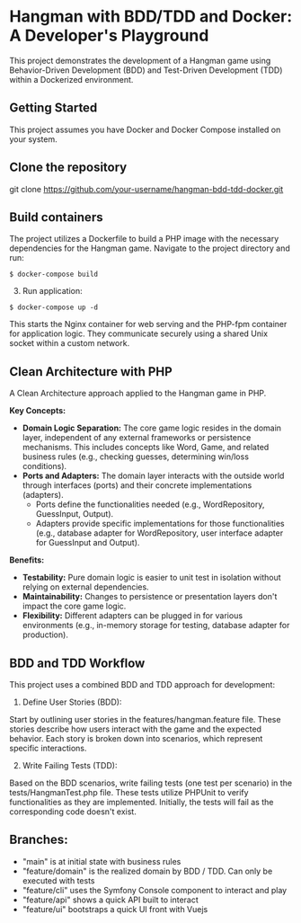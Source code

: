# Hangman with BDD/TDD and Docker: A Developer's Playground
This project demonstrates the development of a Hangman game using Behavior-Driven Development (BDD) and Test-Driven Development (TDD) within a Dockerized environment.

## Getting Started
This project assumes you have Docker and Docker Compose installed on your system.

## Clone the repository

git clone https://github.com/your-username/hangman-bdd-tdd-docker.git


## Build containers

The project utilizes a Dockerfile to build a PHP image with the necessary dependencies for the Hangman game. 
Navigate to the project directory and run:

``$ docker-compose build``



3. Run application:


``$ docker-compose up -d`` 

This starts the Nginx container for web serving and the PHP-fpm container for application logic. They communicate securely using a shared Unix socket within a custom network.


## Clean Architecture with PHP

A Clean Architecture approach applied to the Hangman game in PHP.

**Key Concepts:**

* **Domain Logic Separation:** The core game logic resides in the domain layer, independent of any external frameworks or persistence mechanisms. This includes concepts like Word, Game, and related business rules (e.g., checking guesses, determining win/loss conditions).
* **Ports and Adapters:** The domain layer interacts with the outside world through interfaces (ports) and their concrete implementations (adapters).
    * Ports define the functionalities needed (e.g., WordRepository, GuessInput, Output).
    * Adapters provide specific implementations for those functionalities (e.g., database adapter for WordRepository, user interface adapter for GuessInput and Output).

**Benefits:**

* **Testability:** Pure domain logic is easier to unit test in isolation without relying on external dependencies.
* **Maintainability:** Changes to persistence or presentation layers don't impact the core game logic.
* **Flexibility:** Different adapters can be plugged in for various environments (e.g., in-memory storage for testing, database adapter for production).


## BDD and TDD Workflow

This project uses a combined BDD and TDD approach for development:

1. Define User Stories (BDD):

Start by outlining user stories in the features/hangman.feature file.
These stories describe how users interact with the game and the expected behavior.
Each story is broken down into scenarios, which represent specific interactions.

2. Write Failing Tests (TDD):

Based on the BDD scenarios, write failing tests (one test per scenario) in the tests/HangmanTest.php file.
These tests utilize PHPUnit to verify functionalities as they are implemented.
Initially, the tests will fail as the corresponding code doesn't exist.

## Branches:

- "main" is at initial state with business rules
- "feature/domain" is the realized domain by BDD / TDD. Can only be executed with tests
- "feature/cli" uses the Symfony Console component to interact and play
- "feature/api" shows a quick API built to interact
- "feature/ui" bootstraps a quick UI front with Vuejs